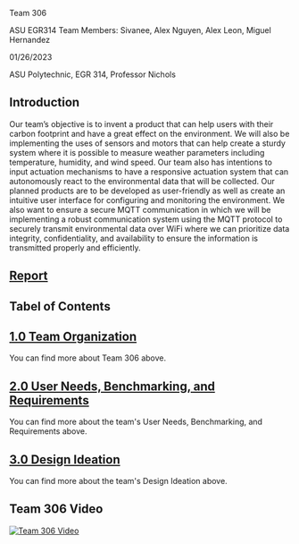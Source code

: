 Team 306

ASU EGR314 <r>
Team Members: 
Sivanee, Alex Nguyen, Alex Leon, Miguel Hernandez

01/26/2023

ASU Polytechnic, EGR 314, Professor Nichols

**Introduction**
---
Our team’s objective is to invent a product that can help users with their carbon footprint and have a great effect on the environment. We will also be implementing the uses of sensors and motors that can help create a sturdy system where it is possible to measure weather parameters including temperature, humidity, and wind speed. Our team also has intentions to input actuation mechanisms to have a responsive actuation system that can autonomously react to the environmental data that will be collected. Our planned products are to be developed as user-friendly as well as create an intuitive user interface for configuring and monitoring the environment. We also want to ensure a secure MQTT communication in which we will be implementing a robust communication system using the MQTT protocol to securely transmit environmental data over WiFi where we can prioritize data integrity, confidentiality, and availability to ensure the information is transmitted properly and efficiently.

## [Report](Report.md)
  
**Tabel of Contents**
  ---
## [1.0 Team Organization](Team_Organization.md)
You can find more about Team 306 above. 
## [2.0 User Needs, Benchmarking, and Requirements](UserNeeds_Benchmarking_and_Requirements.md)
You can find more about the team's User Needs, Benchmarking, and Requirements above.
## [3.0 Design Ideation](Design_Ideation.md)
You can find more about the team's Design Ideation above.

## Team 306 Video

[![Team 306 Video](http://img.youtube.com/vi/Inl4mMgCcvc/0.jpg)](https://www.youtube.com/watch?v=Inl4mMgCcvc "Team 306 Video")
